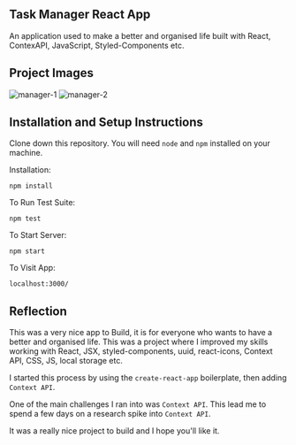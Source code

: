 ## Task Manager React App

An application used to make a better and organised life built with React, ContexAPI, JavaScript, Styled-Components etc.

## Project Images

![manager-1](https://user-images.githubusercontent.com/45262167/120515080-a1ce4680-c3d6-11eb-8e8f-5abe2eaf1628.png)
![manager-2](https://user-images.githubusercontent.com/45262167/120515083-a2ff7380-c3d6-11eb-9c7c-3efccd3052c7.png)

## Installation and Setup Instructions

Clone down this repository. You will need `node` and `npm` installed on your machine.  

Installation:

`npm install`  

To Run Test Suite:  

`npm test`  

To Start Server:

`npm start`  

To Visit App:

`localhost:3000/`  

## Reflection 

This was a very nice app to Build, it is for everyone who wants to have a better and organised life.
This was a project where I improved my skills working with React, JSX, styled-components, uuid, react-icons, Context API, CSS, JS, local storage etc.

I started this process by using the `create-react-app` boilerplate, then adding `Context API`.  

One of the main challenges I ran into was `Context API`. This lead me to spend a few days on a research spike into `Context API`.

It was a really nice project to build and I hope you'll like it.
